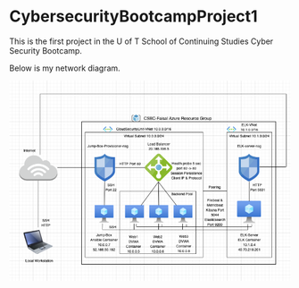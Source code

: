 # CybersecurityBootcampProject1

This is the first project in the U of T School of Continuing Studies
Cyber Security Bootcamp.

Below is my network diagram.

![Network Diagram](Diagrams/networkDiagram.png)
